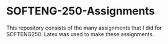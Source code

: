 # SOFTENG-250-Assignments
This repository consists of the many assignments that I did for SOFTENG250. Latex was used to make these assignments.

